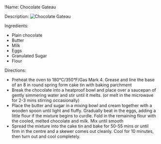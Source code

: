 !Name: Chocolate Gateau

Description:
![Chocolate Gateau](https://www.themealdb.com/images/media/meals/tqtywx1468317395.jpg "Chocolate Gateau")

Ingredients:
- Plain chocolate
- Butter
- Milk
- Eggs
- Granulated Sugar
- Flour

Directions:
- Preheat the oven to 180°C/350°F/Gas Mark 4. Grease and line the base of an 8 in round spring form cake tin with baking parchment
- Break the chocolate into a heatproof bowl and place over a saucepan of gently simmering water and stir until it melts. (or melt in the microwave for 2-3 mins stirring occasionally)
- Place the butter and sugar in a mixing bowl and cream together with a wooden spoon until light and fluffy. Gradually beat in the eggs, adding a little flour if the mixture begins to curdle. Fold in the remaining flour with the cooled, melted chocolate and milk. Mix until smooth
- Spread the mixture into the cake tin and bake for 50-55 mins or until firm in the centre and a skewer comes out cleanly. Cool for 10 minutes, then turn out and cool completely.
